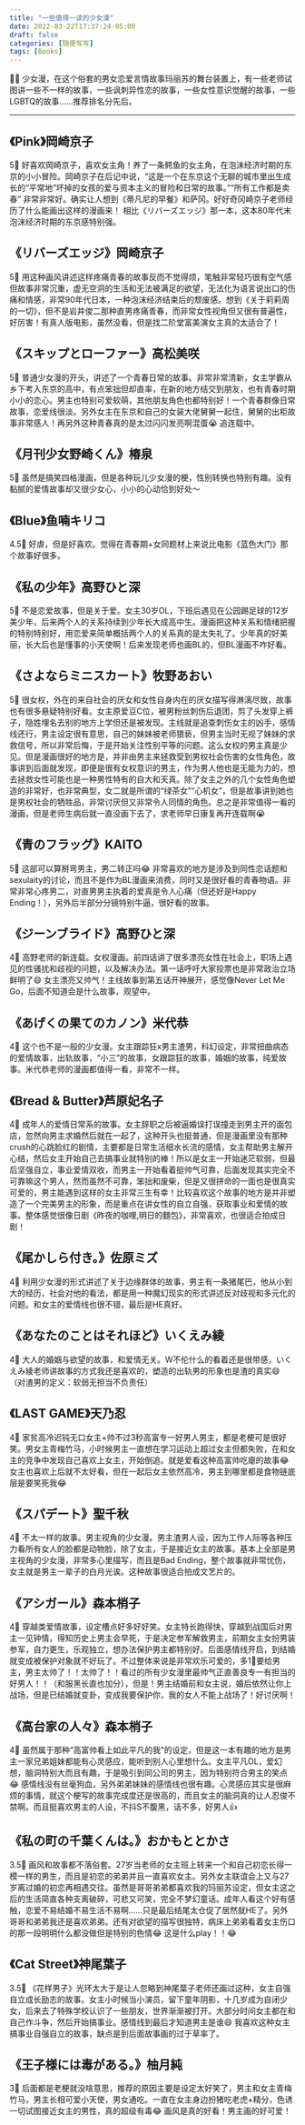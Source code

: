 ```yaml
---
title: "一些值得一读的少女漫"
date: 2022-03-22T17:37:24-05:00
draft: false
categories: [随便写写]
tags: [Books]
---
```


👯‍♀️ 少女漫，在这个俗套的男女恋爱言情故事玛丽苏的舞台装置上，有一些老师试图讲一些不一样的故事，一些讽刺异性恋的故事，一些女性意识觉醒的故事，一些LGBTQ的故事……推荐排名分先后。
<!--more-->
---

## **《Pink》岡崎京子**

5🌟 好喜欢岡崎京子，喜欢女主角！养了一条鳄鱼的女主角，在泡沫经济时期的东京的小小冒险。岡崎京子在后记中说，“这是一个在东京这个无聊的城市里出生成长的“平常地”坏掉的女孩的爱与资本主义的冒险和日常的故事。”“所有工作都是卖春” 非常非常好。确实让人想到《蒂凡尼的早餐》和萨冈。好好奇冈崎京子老师经历了什么能画出这样的漫画来！ 相比《リバーズエッジ》那一本，这本80年代末泡沫经济时期的东京感特别强。

## **《リバーズエッジ》岡崎京子**

5🌟 用这种画风讲述这样疼痛青春的故事反而不觉得烦，笔触非常轻巧很有空气感但故事非常沉重，虚无空洞的生活和无法被满足的欲望，无法化为语言说出口的伤痛和情感，非常90年代日本，一种泡沫经济结束后的颓废感。想到《关于莉莉周的一切》，但不是岩井俊二那种直男疼痛青春，而非常女性视角但又很有普遍性，好厉害！有真人版电影，虽然没看，但是找二阶堂富美演女主真的太适合了！

## **《スキップとローファー》高松美咲**

5🌟 普通少女漫的开头，讲述了一个青春日常的故事。非常非常清新，女主学霸从乡下考入东京的高中，有点笨拙但却直率，在新的地方结交到朋友，也有青春时期小小的恋心。男主也特别可爱软萌，其他朋友角色也都特别好！一个青春群像日常故事，恋爱线很淡。另外女主在东京和自己的女装大佬舅舅一起住，舅舅的出柜故事非常感人！再另外这种青春真的是太过闪闪发亮啊混蛋😭 追连载中。

## **《月刊少女野崎くん》椿泉**

5🌟 虽然是搞笑四格漫画，但是各种玩儿少女漫的梗，性别转换也特别有趣。没有黏腻的爱情故事却又很少女心，小小的心动恰到好处～

## **《Blue》鱼喃キリコ**

4.5🌟 好虐，但是好喜欢。觉得在青春期+女同题材上来说比电影《蓝色大门》那个故事好很多。

## **《私の少年》高野ひと深**

5🌟 不是恋爱故事，但是关于爱。女主30岁OL，下班后遇见在公园踢足球的12岁美少年，后来两个人的关系持续到少年长大成高中生。漫画把这种关系和情绪把握的特别特别好，用恋爱来简单概括两个人的关系真的是太失礼了。少年真的好美丽，长大后也是懂事的小天使啊！后来发现老师也画BL的，但BL漫画不咋好看。

## **《さよならミニスカート》牧野あおい**

5🌟 很女权，外在的来自社会的厌女和女性自身内在的厌女描写得淋漓尽致，故事也有很多悬疑特别好看。女主原爱豆C位，被男粉丝刺伤后退团，剪了头发穿上裤子，隐姓埋名去别的地方上学但还是被发现。主线就是追查刺伤女主的凶手，感情线还行，男主设定很有意思，自己的妹妹被老师猥亵，但男主当时无视了妹妹的求救信号，所以非常后悔，于是开始关注性别平等的问题。这么女权的男主真是少见。但是漫画很好的地方是，并非由男主来拯救受到男权社会伤害的女性角色，故事讲到后面就发现，即便是很有女权意识的男主，作为男人他也是无能为力的，想去拯救女性可能也是一种男性特有的自大和天真。除了女主之外的几个女性角色塑造的非常好，也非常典型，女二就是所谓的“绿茶女”“心机女”，但是故事讲到她也是男权社会的牺牲品，非常讨厌但又非常令人同情的角色。总之是非常值得一看的漫画，但是老师生病后就一直没画下去了，求老师早日康复再开连载啊😭

## **《青のフラッグ》KAITO**

5🌟 这部可以算掰弯男主，男二转正吗😂 非常喜欢的地方是涉及到同性恋话题和sexulaity的讨论，而且不是作为BL漫画来消费，同时又是很好看的青春物语。非常非常心疼男二，对直男男主执着的爱真是令人心痛（但还好是Happy Ending！），另外后半部分分镜特别牛逼，很好看的故事。

## **《ジーンブライド》高野ひと深**

4🌟 高野老师的新连载。女权漫画。前四话讲了很多漂亮女性在社会上，职场上遇见的性骚扰和歧视的问题，以及解决办法。第一话呼吁大家投票也是非常政治立场鲜明了😄 女主漂亮又帅气！主线故事到第五话开神展开，感觉像Never Let Me Go，后面不知道会是什么故事，观望中。

## **《あげくの果てのカノン》米代恭**

4🌟 这个也不是一般的少女漫。女主跟踪狂x男主渣男，科幻设定，非常扭曲病态的爱情故事，出轨故事，“小三”的故事，女跟踪狂的故事，婚姻的故事，纯爱故事。米代恭老师的漫画都值得一看，非常不一样。

## **《Bread & Butter》芦原妃名子**

4🌟 成年人的爱情日常系的故事。女主辞职之后被逼婚误打误撞走到男主开的面包店，忽然向男主求婚然后就在一起了，这种开头也挺普通，但是漫画里没有那种crush的心跳脸红的剧情，主要都是日常生活细水长流的感情，女主帮助男主解开心结，然后女主开始自己去搞事业就特别的棒！所以是女主一开始迷茫软弱，但最后坚强自立，事业爱情双收，而男主一开始看着挺帅气可靠，后面发现其实完全不可靠嘛这个男人，然而虽然不可靠，笨拙和废柴，但是又很拼命的一面也是很真实可爱的，男主能遇到这样的女主非常三生有幸！比较喜欢这个故事的地方是并非塑造了一个完美男主的形象，而是重点在讲女性的自立自强，获取事业和爱情的故事。整体感觉很像日剧《昨夜的咖哩,明日的麵包》，非常喜欢，也很适合拍成日剧！

## **《尾かしら付き。》佐原ミズ**

4🌟 利用少女漫的形式讲述了关于边缘群体的故事，男主有一条猪尾巴，他从小到大的经历，社会对他的看法，都是用一种魔幻现实的形式讲述反对歧视和多元化的问题。和女主的爱情线也很不错，最后是HE真好。

## **《あなたのことはそれほど》いくえみ綾**

4🌟 大人的婚姻与欲望的故事，和爱情无关。W不伦什么的看着还是很带感，いくえみ綾老师讲故事的方式我还是喜欢的，塑造的出轨男的形象也是渣的真实😄 （对渣男的定义：软弱无担当不负责任）

## **《LAST GAME》天乃忍**

4🌟 家贫高冷迟钝无口女主+帅不过3秒高富专一好男人男主，都是老梗可是很好笑。男女主青梅竹马，小时候男主一直想在学习运动上超过女主但都失败，在和女主的竞争中发现自己喜欢上女主，开始倒追。就是爱看这种高富帅吃瘪的故事😂 女主也喜欢上后就不太好看，但在一起后女主依然高冷，男主到哪里都是食物链底层是要笑死我😂

## **《スパデート》聖千秋**

4🌟 不太一样的故事。男主视角的少女漫。男主渣男人设，因为工作人际等各种压力看所有女人的脸都是动物脸，除了女主，于是接近女主的故事。基本上全部是男主视角的少女漫，非常多心里描写，而且是Bad Ending，整个故事就非常忧伤，女主就是男主一辈子的白月光诶。这种故事很适合拍成文艺片的。

## **《アシガール》森本梢子**

4🌟 穿越类爱情故事，设定槽点好多好好笑。女主特长跑得快，穿越到战国后对男主一见钟情，得知历史上男主会早死，于是决定参军解救男主，前期女主女扮男装参军，自力更生，乐观独立，想办法保护男主都特别好。后面感情线开启，到结婚就变成被保护对象就不好玩了。不过整体来说是非常欢乐可爱的，多1🌟要给男主，男主太帅了！！太帅了！！看过的所有少女漫里最帅气正直善良专一有担当的好男人！！（和服黑长直也加分），但是！男主结婚前和女主说，婚后依然让你上战场，但是已结婚就变卦，变成我要保护你，我的女人不能上战场了！好讨厌啊！

## **《高台家の人々》森本梢子**

4🌟 虽然属于那种“高富帅看上如此平凡的我”的设定，但是这一本有趣的地方是男主一家兄弟姐妹都能有心灵感应，能听到别人心里想什么。女主平凡OL，爱幻想，脑洞特别大而且有趣，于是吸引到同公司的男主，因为特别符合男主的笑点😂 感情线没有丝毫狗血，另外弟弟妹妹的感情线也很有趣。心灵感应其实是很麻烦的事情，就这个梗写的故事完成度还是很高的，而且女主的脑洞真的让人忍俊不禁啊。而且挺喜欢男主的人设，不抖S不腹黑，话不多，好男人👍

## **《私の町の千葉くんは。》おかもととかさ**

3.5🌟 画风和故事都不落俗套。27岁当老师的女主班上转来一个和自己初恋长得一模一样的男生，而且是初恋的弟弟并且一直喜欢女主。另外女主联谊会上又与27岁离过婚的初恋再相遇交往。虽然是哥哥弟弟都喜欢我的玛丽苏设定，但女主这之后的生活简直各种支离破碎，可悲又可笑，完全不梦幻童话。成年人看这个好有感触，恋爱不易结婚不易生活不易啊……只是最后结尾太仓促了居然就HE了。另外哥哥和弟弟我还是喜欢弟弟。还有对欲望的描写很独特，病床上弟弟看着女主伤口的那一段明明什么都没做但是特别的色情😂 这是什么play！！😂

## **《Cat Street》神尾葉子**

3.5🌟 《花样男子》光环太大于是让人忽略到神尾葉子老师还画过这种，女主自强自立成长励志的故事。女主小时候当小演员，留下童年阴影，十几岁成为自闭少女，后来去了特殊学校认识了一些朋友，世界渐渐被打开。大部分时间女主都在和自己作斗争，然后开始搞事业。感情线到最后才知道男主是谁😄 我喜欢这种女主搞事业自强自立的故事，缺点是到后面故事画的过于草率了。

## **《王子様には毒がある。》柚月純**

3🌟 后面都是老梗就没啥意思，推荐的原因主要是设定太好笑了，男主和女主青梅竹马，男主长相可爱小天使，男女通吃。一直在女主身边扮猪吃老虎+精分，色诱一切试图接近女主的男性，真的超级有毒😂 画风是真的好看！男主画的好可爱！
